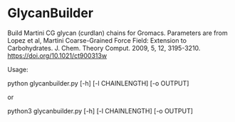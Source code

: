 # GlycanBuilder
Build Martini CG glycan (curdlan) chains for Gromacs. Parameters are from Lopez et al, Martini Coarse-Grained Force Field: Extension to Carbohydrates. J. Chem. Theory Comput. 2009, 5, 12, 3195-3210. https://doi.org/10.1021/ct900313w

Usage:

python glycanbuilder.py [-h] [-l CHAINLENGTH] [-o OUTPUT]

or

python3 glycanbuilder.py [-h] [-l CHAINLENGTH] [-o OUTPUT]
